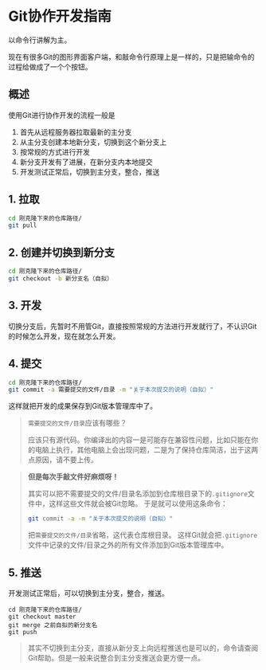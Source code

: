 # Git协作开发指南

以命令行讲解为主。

现在有很多Git的图形界面客户端，和敲命令行原理上是一样的，只是把输命令的过程给做成了一个个按钮。

## 概述

使用Git进行协作开发的流程一般是
1. 首先从远程服务器拉取最新的主分支
2. 从主分支创建本地新分支，切换到这个新分支上
3. 按常规的方式进行开发
4. 新分支开发有了进展，在新分支内本地提交
5. 开发测试正常后，切换到主分支，整合，推送

## 1. 拉取
```bash
cd 刚克隆下来的仓库路径/
git pull
```

## 2. 创建并切换到新分支
```bash
cd 刚克隆下来的仓库路径/
git checkout -b 新分支名（自拟）
```

## 3. 开发
切换分支后，先暂时不用管Git，直接按照常规的方法进行开发就行了，不认识Git的时候怎么开发，现在就怎么开发。

## 4. 提交
```bash
cd 刚克隆下来的仓库路径/
git commit -a 需要提交的文件/目录 -m "关于本次提交的说明（自拟）"
```
这样就把开发的成果保存到Git版本管理库中了。
> `需要提交的文件/目录`应该有哪些？
>
> 应该只有源代码。你编译出的内容一是可能存在兼容性问题，比如只能在你的电脑上执行，其他电脑上会出现问题，二是为了保持仓库简洁，出于这两点原因，请不要上传。

> **但是每次手敲文件好麻烦呀！**
> 
> 其实可以把不需要提交的文件/目录名添加到仓库根目录下的`.gitignore`文件中，这样这些文件就会被Git忽略。
> 于是就可以使用这条命令：
> ```bash
> git commit -a -m "关于本次提交的说明（自拟）"
> ```
> 把`需要提交的文件/目录`省略，这代表仓库根目录。
> 这样Git就会把`.gitignore`文件中记录的文件/目录之外的所有文件添加到Git版本管理库中。

## 5. 推送
开发测试正常后，可以切换到主分支，整合，推送。
```
cd 刚克隆下来的仓库路径/
git checkout master
git merge 之前自拟的新分支名
git push
```

> 其实不切换到主分支，直接从新分支上向远程推送也是可以的，命令请查阅Git帮助。但是一般来说整合到主分支推送会更方便一点。
